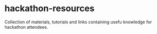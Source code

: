 # hackathon-resources
Collection of materials, tutorials and links containing usefu knowledge for hackathon attendees. 
